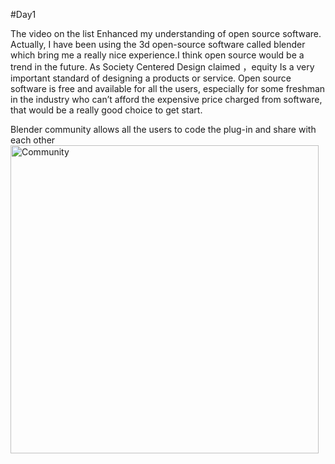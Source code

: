 #Day1

The video on the list Enhanced my understanding of open source software. Actually, I have been using the 3d open-source software called blender which bring me a really nice experience.I think open source would be a trend in the future. As Society Centered Design claimed ，equity Is a very important standard of designing a products or service.  Open source software 
is free and available for all the users, especially for some freshman in the industry who can’t afford the expensive price charged from software, that would be a really good choice to get start.


Blender community allows all the users to code the plug-in and share with each other
<img width="493" alt="Community" src="https://user-images.githubusercontent.com/94171772/141454302-63d4e74d-2e43-4896-baf2-e516ff5e2d88.png">


